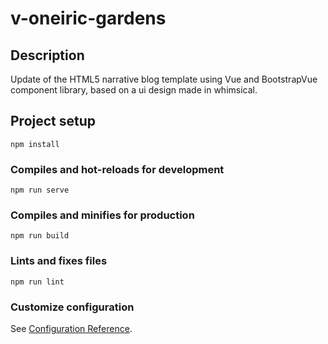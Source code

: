 # v-oneiric-gardens

## Description 
Update of the HTML5 narrative blog template using Vue and BootstrapVue component library, based on a ui design made in whimsical.

## Project setup
```
npm install
```

### Compiles and hot-reloads for development
```
npm run serve
```

### Compiles and minifies for production
```
npm run build
```

### Lints and fixes files
```
npm run lint
```

### Customize configuration
See [Configuration Reference](https://cli.vuejs.org/config/).
